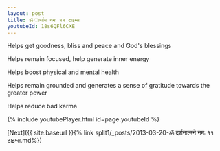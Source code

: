 ```yaml
---
layout: post
title: ॐ ार्थाय नमः ११ टाइम्स
youtubeId: 18s6QFl6CXE
---
```

 
 
Helps get goodness, bliss and peace and God's blessings
 
Helps remain focused, help generate inner energy 
 
Helps boost physical and mental health 
 
Helps remain grounded and generates a sense of gratitude towards the greater power 
 
Helps reduce bad karma
 
 
 
 


{% include youtubePlayer.html id=page.youtubeId %}
 
[Next]({{ site.baseurl }}{% link  split1/_posts/2013-03-20-ॐ दर्शनात्मने नमः ११ टाइम्स.md%})
 
